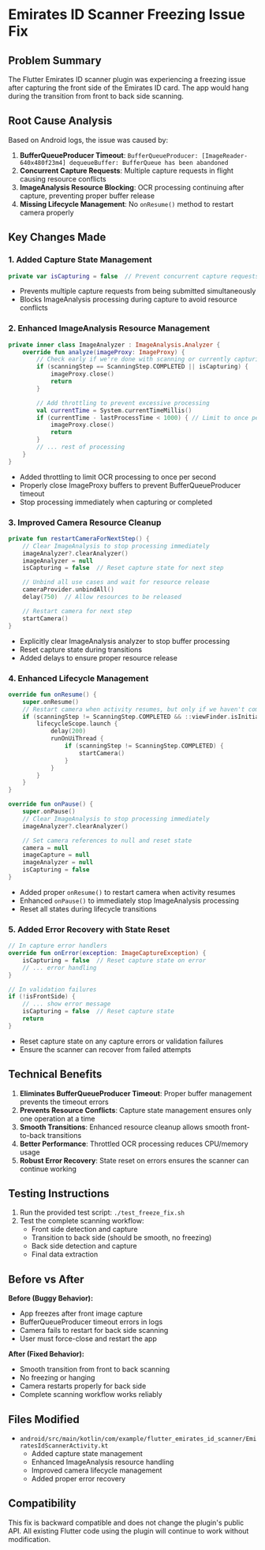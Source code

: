 # Emirates ID Scanner Freezing Issue Fix

## Problem Summary

The Flutter Emirates ID scanner plugin was experiencing a freezing issue after capturing the front side of the Emirates ID card. The app would hang during the transition from front to back side scanning.

## Root Cause Analysis

Based on Android logs, the issue was caused by:

1. **BufferQueueProducer Timeout**: `BufferQueueProducer: [ImageReader-640x480f23m4] dequeueBuffer: BufferQueue has been abandoned`
2. **Concurrent Capture Requests**: Multiple capture requests in flight causing resource conflicts
3. **ImageAnalysis Resource Blocking**: OCR processing continuing after capture, preventing proper buffer release
4. **Missing Lifecycle Management**: No `onResume()` method to restart camera properly

## Key Changes Made

### 1. Added Capture State Management

```kotlin
private var isCapturing = false  // Prevent concurrent capture requests
```

- Prevents multiple capture requests from being submitted simultaneously
- Blocks ImageAnalysis processing during capture to avoid resource conflicts

### 2. Enhanced ImageAnalysis Resource Management

```kotlin
private inner class ImageAnalyzer : ImageAnalysis.Analyzer {
    override fun analyze(imageProxy: ImageProxy) {
        // Check early if we're done with scanning or currently capturing
        if (scanningStep == ScanningStep.COMPLETED || isCapturing) {
            imageProxy.close()
            return
        }

        // Add throttling to prevent excessive processing
        val currentTime = System.currentTimeMillis()
        if (currentTime - lastProcessTime < 1000) { // Limit to once per second
            imageProxy.close()
            return
        }
        // ... rest of processing
    }
}
```

- Added throttling to limit OCR processing to once per second
- Properly close ImageProxy buffers to prevent BufferQueueProducer timeout
- Stop processing immediately when capturing or completed

### 3. Improved Camera Resource Cleanup

```kotlin
private fun restartCameraForNextStep() {
    // Clear ImageAnalysis to stop processing immediately
    imageAnalyzer?.clearAnalyzer()
    imageAnalyzer = null
    isCapturing = false  // Reset capture state for next step

    // Unbind all use cases and wait for resource release
    cameraProvider.unbindAll()
    delay(750)  // Allow resources to be released

    // Restart camera for next step
    startCamera()
}
```

- Explicitly clear ImageAnalysis analyzer to stop buffer processing
- Reset capture state during transitions
- Added delays to ensure proper resource release

### 4. Enhanced Lifecycle Management

```kotlin
override fun onResume() {
    super.onResume()
    // Restart camera when activity resumes, but only if we haven't completed scanning
    if (scanningStep != ScanningStep.COMPLETED && ::viewFinder.isInitialized) {
        lifecycleScope.launch {
            delay(200)
            runOnUiThread {
                if (scanningStep != ScanningStep.COMPLETED) {
                    startCamera()
                }
            }
        }
    }
}

override fun onPause() {
    super.onPause()
    // Clear ImageAnalysis to stop processing immediately
    imageAnalyzer?.clearAnalyzer()

    // Set camera references to null and reset state
    camera = null
    imageCapture = null
    imageAnalyzer = null
    isCapturing = false
}
```

- Added proper `onResume()` to restart camera when activity resumes
- Enhanced `onPause()` to immediately stop ImageAnalysis processing
- Reset all states during lifecycle transitions

### 5. Added Error Recovery with State Reset

```kotlin
// In capture error handlers
override fun onError(exception: ImageCaptureException) {
    isCapturing = false  // Reset capture state on error
    // ... error handling
}

// In validation failures
if (!isFrontSide) {
    // ... show error message
    isCapturing = false  // Reset capture state
    return
}
```

- Reset capture state on any capture errors or validation failures
- Ensure the scanner can recover from failed attempts

## Technical Benefits

1. **Eliminates BufferQueueProducer Timeout**: Proper buffer management prevents the timeout errors
2. **Prevents Resource Conflicts**: Capture state management ensures only one operation at a time
3. **Smooth Transitions**: Enhanced resource cleanup allows smooth front-to-back transitions
4. **Better Performance**: Throttled OCR processing reduces CPU/memory usage
5. **Robust Error Recovery**: State reset on errors ensures the scanner can continue working

## Testing Instructions

1. Run the provided test script: `./test_freeze_fix.sh`
2. Test the complete scanning workflow:
   - Front side detection and capture
   - Transition to back side (should be smooth, no freezing)
   - Back side detection and capture
   - Final data extraction

## Before vs After

**Before (Buggy Behavior):**

- App freezes after front image capture
- BufferQueueProducer timeout errors in logs
- Camera fails to restart for back side scanning
- User must force-close and restart the app

**After (Fixed Behavior):**

- Smooth transition from front to back scanning
- No freezing or hanging
- Camera restarts properly for back side
- Complete scanning workflow works reliably

## Files Modified

- `android/src/main/kotlin/com/example/flutter_emirates_id_scanner/EmiratesIdScannerActivity.kt`
  - Added capture state management
  - Enhanced ImageAnalysis resource handling
  - Improved camera lifecycle management
  - Added proper error recovery

## Compatibility

This fix is backward compatible and does not change the plugin's public API. All existing Flutter code using the plugin will continue to work without modification.

